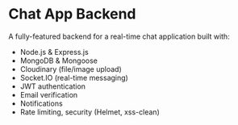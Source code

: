 # Chat App Backend

A fully-featured backend for a real-time chat application built with:

- Node.js & Express.js
- MongoDB & Mongoose
- Cloudinary (file/image upload)
- Socket.IO (real-time messaging)
- JWT authentication
- Email verification
- Notifications
- Rate limiting, security (Helmet, xss-clean)
